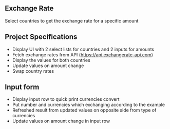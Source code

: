## Exchange Rate

Select countries to get the exchange rate for a specific amount

## Project Specifications

- Display UI with 2 select lists for countries and 2 inputs for amounts
- Fetch exchange rates from API (https://api.exchangerate-api.com)
- Display the values for both countries
- Update values on amount change
- Swap country rates

## Input form
- Display input row to quick print currencies convert
- Put number and currencies which exchanging according to the example
- Refreshed result from updated values on opposite side from type of currencies 
- Update values on amount change in input row
